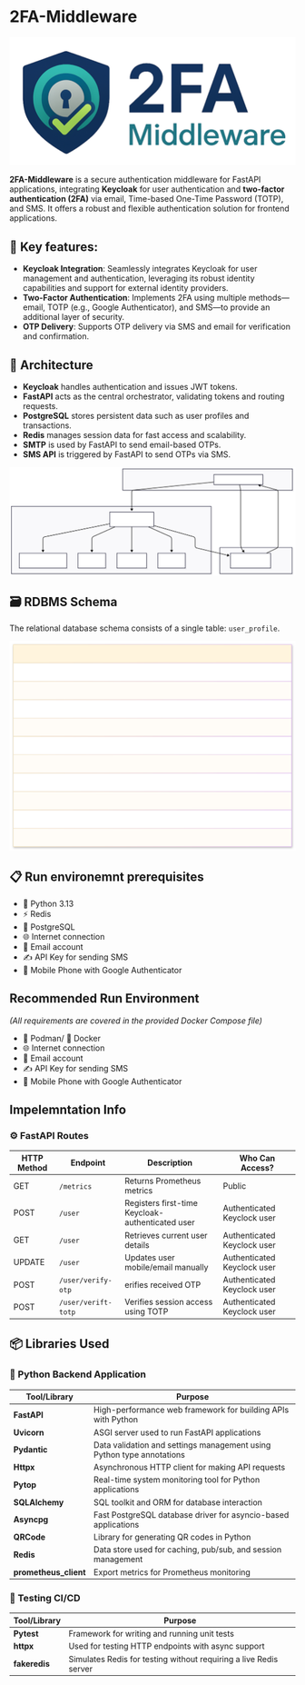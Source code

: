 # 2FA-Middleware

![Project Logo](doc/images/2fa-logo.png)

**2FA-Middleware** is a secure authentication middleware for FastAPI applications, integrating **Keycloak** for user authentication and **two-factor authentication (2FA)** via email, Time-based One-Time Password (TOTP), and SMS. It offers a robust and flexible authentication solution for frontend applications.

## 🔑 Key features:

- **Keycloak Integration**: Seamlessly integrates Keycloak for user management and authentication, leveraging its robust identity capabilities and support for external identity providers.
- **Two-Factor Authentication**: Implements 2FA using multiple methods—email, TOTP (e.g., Google Authenticator), and SMS—to provide an additional layer of security.
- **OTP Delivery**: Supports OTP delivery via SMS and email for verification and confirmation.

## 🧱 Architecture

- **Keycloak** handles authentication and issues JWT tokens.
- **FastAPI** acts as the central orchestrator, validating tokens and routing requests.
- **PostgreSQL** stores persistent data such as user profiles and transactions.
- **Redis** manages session data for fast access and scalability.
- **SMTP** is used by FastAPI to send email-based OTPs.
- **SMS API** is triggered by FastAPI to send OTPs via SMS.

![2FA Middleware Architecture](doc/images/2FA-MIDDLEWARE_ARCH.svg)

## 🗃️ RDBMS Schema

The relational database schema consists of a single table: `user_profile`.

![ER Diagram](doc/images/ER-DIAGRAM.svg)

## 📋 Run environemnt prerequisites

- 🐍 Python 3.13
- ⚡ Redis
- 🐘 PostgreSQL
- 🌐 Internet connection
- 📧 Email account
- ✍️ API Key for sending SMS
- 📱 Mobile Phone with Google Authenticator

## Recommended Run Environment

_(All requirements are covered in the provided Docker Compose file)_

- 🦭 Podman/ 🐋 Docker
- 🌐 Internet connection
- 📧 Email account
- ✍️ API Key for sending SMS
- 📱 Mobile Phone with Google Authenticator

## Impelemntation Info

### ⚙️ FastAPI Routes

| HTTP Method | Endpoint            | Description                                      | Who Can Access?             |
| ----------- | ------------------- | ------------------------------------------------ | --------------------------- |
| GET         | `/metrics`          | Returns Prometheus metrics                       | Public                      |
| POST        | `/user`             | Registers first-time Keycloak-authenticated user | Authenticated Keyclock user |
| GET         | `/user`             | Retrieves current user details                   | Authenticated Keyclock user |
| UPDATE      | `/user`             | Updates user mobile/email manually               | Authenticated Keyclock user |
| POST        | `/user/verify-otp`  | erifies received OTP                             | Authenticated Keyclock user |
| POST        | `/user/verift-totp` | Verifies session access using TOTP               | Authenticated Keyclock user |

## 📦 Libraries Used

### 🐍 Python Backend Application

| Tool/Library          | Purpose                                                               |
| --------------------- | --------------------------------------------------------------------- |
| **FastAPI**           | High-performance web framework for building APIs with Python          |
| **Uvicorn**           | ASGI server used to run FastAPI applications                          |
| **Pydantic**          | Data validation and settings management using Python type annotations |
| **Httpx**             | Asynchronous HTTP client for making API requests                      |
| **Pytop**             | Real-time system monitoring tool for Python applications              |
| **SQLAlchemy**        | SQL toolkit and ORM for database interaction                          |
| **Asyncpg**           | Fast PostgreSQL database driver for asyncio-based applications        |
| **QRCode**            | Library for generating QR codes in Python                             |
| **Redis**             | Data store used for caching, pub/sub, and session management          |
| **prometheus_client** | Export metrics for Prometheus monitoring                              |

### 🧪 Testing CI/CD

| Tool/Library  | Purpose                                                           |
| ------------- | ----------------------------------------------------------------- |
| **Pytest**    | Framework for writing and running unit tests                      |
| **httpx**     | Used for testing HTTP endpoints with async support                |
| **fakeredis** | Simulates Redis for testing without requiring a live Redis server |
